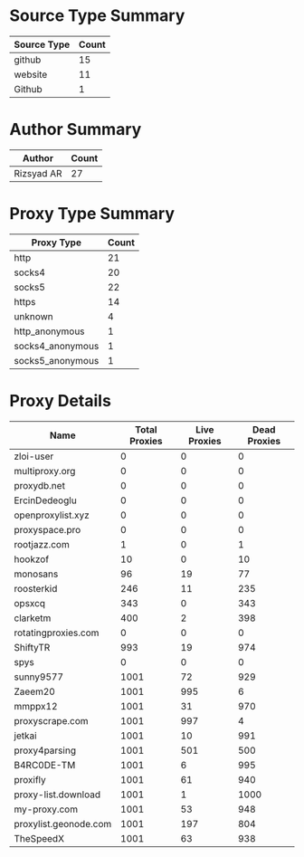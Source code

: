 # Source Type Summary

| Source Type | Count |
|-------------|-------|
| github | 15 |
| website | 11 |
| Github | 1 |


# Author Summary

| Author | Count |
|--------|-------|
| Rizsyad AR | 27 |


# Proxy Type Summary

| Proxy Type | Count |
|------------|-------|
| http | 21 |
| socks4 | 20 |
| socks5 | 22 |
| https | 14 |
| unknown | 4 |
| http_anonymous | 1 |
| socks4_anonymous | 1 |
| socks5_anonymous | 1 |


# Proxy Details

| Name | Total Proxies | Live Proxies | Dead Proxies |
|------|---------------|--------------|---------------|
| zloi-user | 0 | 0 | 0 |
| multiproxy.org | 0 | 0 | 0 |
| proxydb.net | 0 | 0 | 0 |
| ErcinDedeoglu | 0 | 0 | 0 |
| openproxylist.xyz | 0 | 0 | 0 |
| proxyspace.pro | 0 | 0 | 0 |
| rootjazz.com | 1 | 0 | 1 |
| hookzof | 10 | 0 | 10 |
| monosans | 96 | 19 | 77 |
| roosterkid | 246 | 11 | 235 |
| opsxcq | 343 | 0 | 343 |
| clarketm | 400 | 2 | 398 |
| rotatingproxies.com | 0 | 0 | 0 |
| ShiftyTR | 993 | 19 | 974 |
| spys | 0 | 0 | 0 |
| sunny9577 | 1001 | 72 | 929 |
| Zaeem20 | 1001 | 995 | 6 |
| mmppx12 | 1001 | 31 | 970 |
| proxyscrape.com | 1001 | 997 | 4 |
| jetkai | 1001 | 10 | 991 |
| proxy4parsing | 1001 | 501 | 500 |
| B4RC0DE-TM | 1001 | 6 | 995 |
| proxifly | 1001 | 61 | 940 |
| proxy-list.download | 1001 | 1 | 1000 |
| my-proxy.com | 1001 | 53 | 948 |
| proxylist.geonode.com | 1001 | 197 | 804 |
| TheSpeedX | 1001 | 63 | 938 |
